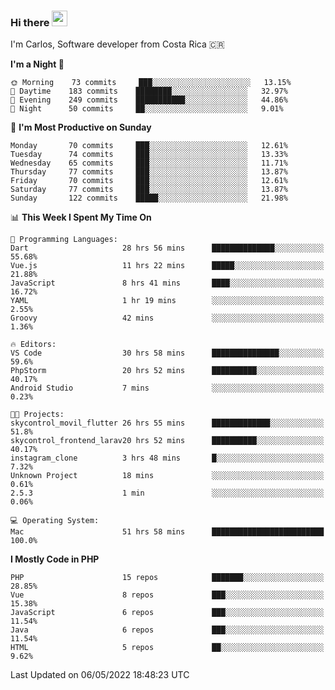### Hi there <img src="https://media.giphy.com/media/hvRJCLFzcasrR4ia7z/giphy.gif" width="25px">

I'm Carlos, Software developer from Costa Rica 🇨🇷

<!--START_SECTION:waka-->
**I'm a Night 🦉** 

```text
🌞 Morning    73 commits     ███░░░░░░░░░░░░░░░░░░░░░░   13.15% 
🌆 Daytime    183 commits    ████████░░░░░░░░░░░░░░░░░   32.97% 
🌃 Evening    249 commits    ███████████░░░░░░░░░░░░░░   44.86% 
🌙 Night      50 commits     ██░░░░░░░░░░░░░░░░░░░░░░░   9.01%

```
📅 **I'm Most Productive on Sunday** 

```text
Monday       70 commits     ███░░░░░░░░░░░░░░░░░░░░░░   12.61% 
Tuesday      74 commits     ███░░░░░░░░░░░░░░░░░░░░░░   13.33% 
Wednesday    65 commits     ███░░░░░░░░░░░░░░░░░░░░░░   11.71% 
Thursday     77 commits     ███░░░░░░░░░░░░░░░░░░░░░░   13.87% 
Friday       70 commits     ███░░░░░░░░░░░░░░░░░░░░░░   12.61% 
Saturday     77 commits     ███░░░░░░░░░░░░░░░░░░░░░░   13.87% 
Sunday       122 commits    █████░░░░░░░░░░░░░░░░░░░░   21.98%

```


📊 **This Week I Spent My Time On** 

```text
💬 Programming Languages: 
Dart                     28 hrs 56 mins      ██████████████░░░░░░░░░░░   55.68% 
Vue.js                   11 hrs 22 mins      █████░░░░░░░░░░░░░░░░░░░░   21.88% 
JavaScript               8 hrs 41 mins       ████░░░░░░░░░░░░░░░░░░░░░   16.72% 
YAML                     1 hr 19 mins        ░░░░░░░░░░░░░░░░░░░░░░░░░   2.55% 
Groovy                   42 mins             ░░░░░░░░░░░░░░░░░░░░░░░░░   1.36%

🔥 Editors: 
VS Code                  30 hrs 58 mins      ███████████████░░░░░░░░░░   59.6% 
PhpStorm                 20 hrs 52 mins      ██████████░░░░░░░░░░░░░░░   40.17% 
Android Studio           7 mins              ░░░░░░░░░░░░░░░░░░░░░░░░░   0.23%

🐱‍💻 Projects: 
skycontrol_movil_flutter 26 hrs 55 mins      █████████████░░░░░░░░░░░░   51.8% 
skycontrol_frontend_larav20 hrs 52 mins      ██████████░░░░░░░░░░░░░░░   40.17% 
instagram_clone          3 hrs 48 mins       █░░░░░░░░░░░░░░░░░░░░░░░░   7.32% 
Unknown Project          18 mins             ░░░░░░░░░░░░░░░░░░░░░░░░░   0.61% 
2.5.3                    1 min               ░░░░░░░░░░░░░░░░░░░░░░░░░   0.06%

💻 Operating System: 
Mac                      51 hrs 58 mins      █████████████████████████   100.0%

```

**I Mostly Code in PHP** 

```text
PHP                      15 repos            ███████░░░░░░░░░░░░░░░░░░   28.85% 
Vue                      8 repos             ███░░░░░░░░░░░░░░░░░░░░░░   15.38% 
JavaScript               6 repos             ███░░░░░░░░░░░░░░░░░░░░░░   11.54% 
Java                     6 repos             ███░░░░░░░░░░░░░░░░░░░░░░   11.54% 
HTML                     5 repos             ██░░░░░░░░░░░░░░░░░░░░░░░   9.62%

```



 Last Updated on 06/05/2022 18:48:23 UTC
<!--END_SECTION:waka-->
